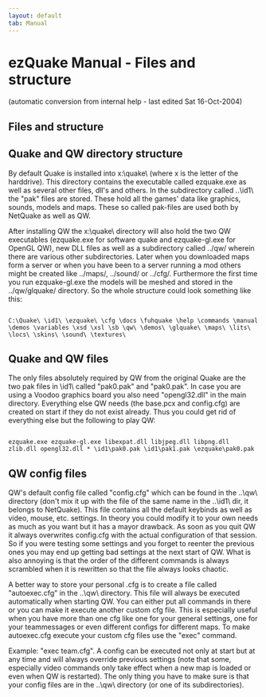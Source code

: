 ```yaml
---
layout: default
tab: Manual
---
```


# ezQuake Manual - Files and structure
(automatic conversion from internal help - last edited Sat 16-Oct-2004)

## Files and structure

## Quake and QW directory structure

By default Quake is installed into x:\quake\ (where x is the letter of the harddrive). This directory contains the executable called ezquake.exe as well as several other files, dll's and others. In the subdirectory called ..\id1\ the "pak" files are stored. These hold all the games' data like graphics, sounds, models and maps. These so called pak-files are used both by NetQuake as well as QW.

After installing QW the x:\quake\ directory will also hold the two QW executables (ezquake.exe for software quake and ezquake-gl.exe for OpenGL QW), new DLL files as well as a subdirectory called ../qw/ wherein there are various other subdirectories. Later when you downloaded maps form a server or when you have been to a server running a mod others might be created like ../maps/, ../sound/ or ../cfg/. Furthermore the first time you run ezquake-gl.exe the models will be meshed and stored in the ../qw/glquake/ directory. So the whole structure could look something like this:

```

C:\Quake\ \id1\ \ezquake\ \cfg \docs \fuhquake \help \commands \manual \demos \variables \xsd \xsl \sb \qw\ \demos\ \glquake\ \maps\ \lits\ \locs\ \skins\ \sound\ \textures\
```

## Quake and QW files

The only files absolutely required by QW from the original Quake are the two pak files in \id1\ called "pak0.pak" and "pak0.pak". In case you are using a Voodoo graphics board you also need "opengl32.dll" in the main directory. Everything else QW needs (the base.pcx and config.cfg) are created on start if they do not exist already. Thus you could get rid of everything else but the following to play QW:

```

ezquake.exe ezquake-gl.exe libexpat.dll libjpeg.dll libpng.dll zlib.dll opengl32.dll * \id1\pak0.pak \id1\pak1.pak \ezquake\pak0.pak
```

## QW config files

QW's default config file called "config.cfg" which can be found in the ..\qw\ directory (don't mix it up with the file of the same name in the ..\id1\ dir, it belongs to NetQuake). This file contains all the default keybinds as well as video, mouse, etc. settings. In theory you could modify it to your own needs as much as you want but it has a mayor drawback. As soon as you quit QW it always overwrites config.cfg with the actual configuration of that session. So if you were testing some settings and you forget to reenter the previous ones you may end up getting bad settings at the next start of QW. What is also annoying is that the order of the different commands is always scrambled when it is rewritten so that the file always looks chaotic.

A better way to store your personal .cfg is to create a file called "autoexec.cfg" in the ..\qw\ directory. This file will always be executed automatically when starting QW. You can either put all commands in there or you can make it execute another custom cfg file. This is especially useful when you have more than one cfg like one for your general settings, one for your teammessages or even different configs for different maps. To make autoexec.cfg execute your custom cfg files use the "exec" command.

Example: "exec team.cfg". A config can be executed not only at start but at any time and will always override previous settings (note that some, especially video commands only take effect when a new map is loaded or even when QW is restarted). The only thing you have to make sure is that your config files are in the ..\qw\ directory (or one of its subdirectories).
